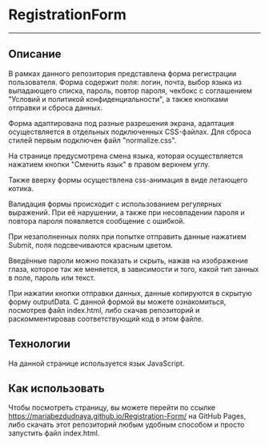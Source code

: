 # RegistrationForm
--- 

## Описание

В рамках данного репозитория представлена форма регистрации пользователя. Форма содержит поля: логин, почта, выбор языка из выпадающего списка, пароль, повтор пароля, чекбокс с соглашением "Условий и политикой конфиденциальности", а также кнопками отправки и сброса данных.

Форма адаптирована под разные разрешения экрана, адаптация осуществляется в отдельных подключенных CSS-файлах. Для сброса стилей первым подключен файл "normalize.css".

На странице предусмотрена смена языка, которая осуществляется нажатием кнопки "Сменить язык" в правом верхнем углу.

Также вверху формы осуществлена css-анимация в виде летающего котика.

Валидация формы происходит с использованием регулярных выражений. При её нарушении, а также при несовпадении пароля и повтора пароля появляется сообщение с ошибкой. 

При незаполненных полях при попытке отправить данные нажатием Submit, поля подсвечиваются красным цветом.

Введённые пароли можно показать и скрыть, нажав на изображение глаза, которое так же меняется, в зависимости и того, какой тип занных в поле, пароль или текст.

При нажатии кнопки отправки данных, данные копируются в скрытую форму outputData. С данной формой вы можете ознакомиться, посмотрев файл index.html, либо скачав репозиторий и раскомментировав соответствующий код в этом файле.

## Технологии

На данной странице используется язык JavaScript.

## Как использовать

Чтобы посмотреть страницу, вы можете перейти по ссылке <https://mariabezdudnaya.github.io/Registration-Form/> на GitHub Pages, либо скачать этот репозиторий любым удобным способом и просто запустить файл index.html.